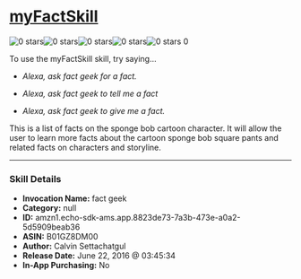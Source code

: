 # [myFactSkill](http://alexa.amazon.com/#skills/amzn1.echo-sdk-ams.app.8823de73-7a3b-473e-a0a2-5d5909beab36)
![0 stars](../../images/ic_star_border_black_18dp_1x.png)![0 stars](../../images/ic_star_border_black_18dp_1x.png)![0 stars](../../images/ic_star_border_black_18dp_1x.png)![0 stars](../../images/ic_star_border_black_18dp_1x.png)![0 stars](../../images/ic_star_border_black_18dp_1x.png) 0

To use the myFactSkill skill, try saying...

* *Alexa, ask fact geek for a fact.*

* *Alexa, ask fact geek to tell me a fact*

* *Alexa, ask fact geek to give me a fact.*

This is a list of facts on the sponge bob cartoon character.  It will allow the user to learn more facts about the cartoon sponge bob square pants and related facts on characters and storyline.

***

### Skill Details

* **Invocation Name:** fact geek
* **Category:** null
* **ID:** amzn1.echo-sdk-ams.app.8823de73-7a3b-473e-a0a2-5d5909beab36
* **ASIN:** B01GZ8DM00
* **Author:** Calvin Settachatgul
* **Release Date:** June 22, 2016 @ 03:45:34
* **In-App Purchasing:** No
